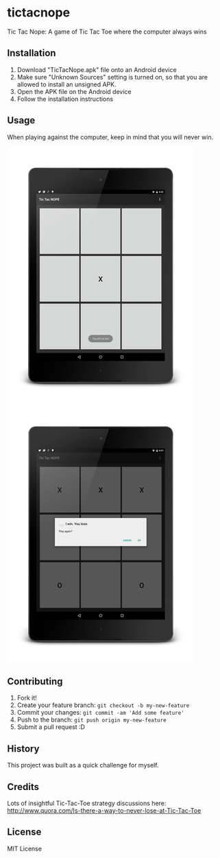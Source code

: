 # tictacnope
Tic Tac Nope: A game of Tic Tac Toe where the computer always wins

## Installation

1. Download "TicTacNope.apk" file onto an Android device
2. Make sure "Unknown Sources" setting is turned on, so that you are allowed to install an unsigned APK.
3. Open the APK file on the Android device
4. Follow the installation instructions

## Usage

When playing against the computer, keep in mind that you will never win.

![New game of Tic Tac Nope](https://raw.githubusercontent.com/TylerMcCraw/tictacnope/master/tictacnope_start.png)
![You will lose](https://raw.githubusercontent.com/TylerMcCraw/tictacnope/master/tictacnope_end.png)

## Contributing

1. Fork it!
2. Create your feature branch: `git checkout -b my-new-feature`
3. Commit your changes: `git commit -am 'Add some feature'`
4. Push to the branch: `git push origin my-new-feature`
5. Submit a pull request :D

## History

This project was built as a quick challenge for myself.

## Credits

Lots of insightful Tic-Tac-Toe strategy discussions here: http://www.quora.com/Is-there-a-way-to-never-lose-at-Tic-Tac-Toe

## License

MIT License
